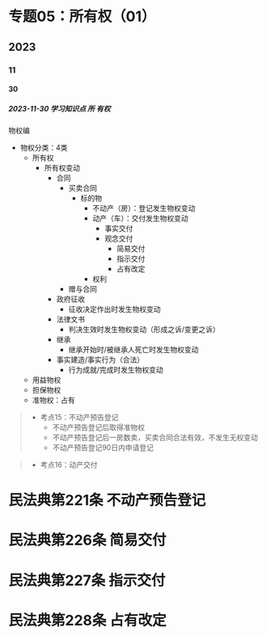 # 专题05：所有权（01）

## 2023

### 11

#### 30

##### 2023-11-30 学习知识点 所 有权

物权编

- 物权分类：4类
  - 所有权
    - 所有权变动
      - 合同
        - 买卖合同	
          - 标的物
            - 不动产（房）：登记发生物权变动
            - 动产（车）：交付发生物权变动 
              - 事实交付
              - 观念交付 
                - 简易交付
                - 指示交付
                - 占有改定
            - 权利
        - 赠与合同
      - 政府征收
        - 征收决定作出时发生物权变动
      - 法律文书
        - 判决生效时发生物权变动（形成之诉/变更之诉）
      - 继承
        - 继承开始时/被继承人死亡时发生物权变动
      - 事实建造/事实行为（合法）
        - 行为成就/完成时发生物权变动
  - 用益物权
  - 担保物权
  - 准物权：占有

> - 考点15：不动产预告登记
>   - 不动产预告登记后取得准物权
>   - 不动产预告登记后一房数卖，买卖合同合法有效，不发生无权变动
>   - 不动产预告登记90日内申请登记

> - 考点16：动产交付

# 民法典第221条 不动产预告登记

# 民法典第226条 简易交付

# 民法典第227条 指示交付

# 民法典第228条 占有改定

